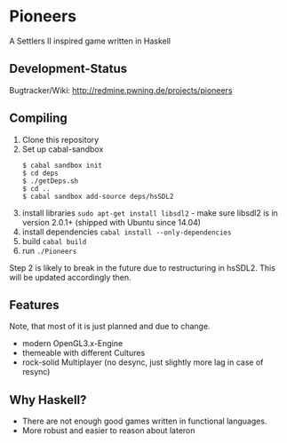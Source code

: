 # Pioneers

A Settlers II inspired game written in Haskell

## Development-Status

Bugtracker/Wiki: http://redmine.pwning.de/projects/pioneers

## Compiling

1. 	Clone this repository
2. 	Set up cabal-sandbox
	```
	$ cabal sandbox init
	$ cd deps
	$ ./getDeps.sh
	$ cd ..
	$ cabal sandbox add-source deps/hsSDL2
	```
3. 	install libraries `sudo apt-get install libsdl2` - make sure libsdl2 is in version 2.0.1+ (shipped with Ubuntu since 14.04)
4. 	install dependencies `cabal install --only-dependencies`
5. 	build `cabal build`
6. 	run `./Pioneers`

Step 2 is likely to break in the future due to restructuring in hsSDL2. This will be updated accordingly then.

## Features

Note, that most of it is just planned and due to change.

- modern OpenGL3.x-Engine
- themeable with different Cultures
- rock-solid Multiplayer (no desync, just slightly more lag in case of resync)

## Why Haskell?

- There are not enough good games written in functional languages.
- More robust and easier to reason about lateron

